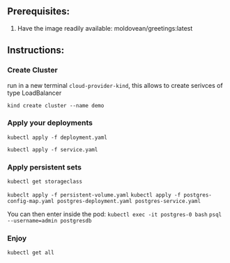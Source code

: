 ## Prerequisites:
1. Have the image readily available: moldovean/greetings:latest

## Instructions:

### Create Cluster
run in a new terminal `cloud-provider-kind`, this allows to create serivces of type LoadBalancer

`kind create cluster --name demo` 

### Apply your deployments
`kubectl apply -f deployment.yaml`

`kubectl apply -f service.yaml`

### Apply persistent sets
`kubectl get storageclass`

`kubeclt apply -f persistent-volume.yaml`
`kubectl apply -f postgres-config-map.yaml postgres-deployment.yaml postgres-service.yaml`

You can then enter inside the pod:
`kubectl exec -it postgres-0 bash`
`psql --username=admin postgresdb`

### Enjoy
`kubectl get all`